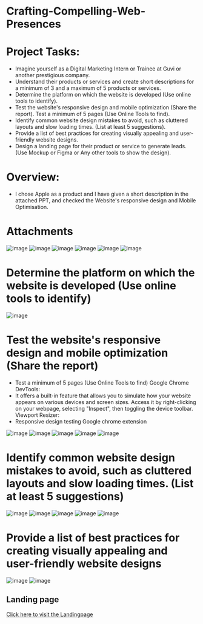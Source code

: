 # Crafting-Compelling-Web-Presences
# Project Tasks:

- Imagine yourself as a Digital Marketing Intern or Trainee at Guvi or another prestigious company.
- Understand their products or services and create short descriptions for a minimum of 3 and a maximum of 5 products or services.
- Determine the platform on which the website is developed (Use online tools to identify).
- Test the website's responsive design and mobile optimization (Share the report). Test a minimum of 5 pages (Use Online Tools to find).
- Identify common website design mistakes to avoid, such as cluttered layouts and slow loading times. (List at least 5 suggestions).
- Provide a list of best practices for creating visually appealing and user-friendly website designs.
- Design a landing page for their product or service to generate leads. (Use Mockup or Figma or Any other tools to show the design).

# Overview:
- I chose Apple as a product and I have given a short description in the attached PPT, and checked the Website's responsive design and Mobile Optimisation.

# Attachments
![image](https://github.com/user-attachments/assets/853add95-bd47-4fa0-be4d-5adfd8fd77a7)
![image](https://github.com/user-attachments/assets/9e896661-fd7a-476b-bb36-21e7d5ff9004)
![image](https://github.com/user-attachments/assets/f7798671-1077-4026-8b03-3bf61f57ae75)
![image](https://github.com/user-attachments/assets/3d0a4767-8495-4c49-922f-b89f0c7d23e9)
![image](https://github.com/user-attachments/assets/6cc1aa52-e1c0-40ea-98b5-96d964503cf9)
![image](https://github.com/user-attachments/assets/3bdca5ac-f98d-4050-8f54-a7b6b56e3b11)

# Determine the platform on which the website is developed (Use online tools to identify)
![image](https://github.com/user-attachments/assets/0e0fde6a-942d-4d39-ae30-1d4bc4ee4e2a)

# Test the website's responsive design and mobile optimization (Share the report)
- Test a minimum of 5 pages (Use Online Tools to find)
Google Chrome DevTools: 
- It offers a built-in feature that allows you to simulate how your website appears on various devices and screen sizes. Access it by right-clicking on your webpage, selecting "Inspect", then toggling the device toolbar.
Viewport Resizer:
- Responsive design testing Google chrome extension

![image](https://github.com/user-attachments/assets/b31b8eeb-ff05-4536-aa33-694fc120806a)
![image](https://github.com/user-attachments/assets/6dd39edc-64d9-4a2e-8ecf-274752253c76)
![image](https://github.com/user-attachments/assets/9ac5405b-68b7-47ba-b985-a9e0d36061c4)
![image](https://github.com/user-attachments/assets/96284629-beed-4bf3-8d9b-f1bc8f25d0dd)
![image](https://github.com/user-attachments/assets/dfc490c2-ea49-4ae4-bf88-fcf26034ab0e)

# Identify common website design mistakes to avoid, such as cluttered layouts and slow loading times. (List at least 5 suggestions)
![image](https://github.com/user-attachments/assets/7e4f9885-8291-4118-9810-410166224e15)
![image](https://github.com/user-attachments/assets/600a6022-6d2d-4152-9ca2-d0c6e8c841d8)
![image](https://github.com/user-attachments/assets/eb6b60cc-d94a-43cf-a367-f95010ad6d95)
![image](https://github.com/user-attachments/assets/06540979-0aed-4742-bb1a-93f22fa69c79)
![image](https://github.com/user-attachments/assets/e243a1e5-0515-4af2-ba41-2df09eee246a)

# Provide a list of best practices for creating visually appealing and user-friendly website designs
![image](https://github.com/user-attachments/assets/e5e6e132-5f36-416b-a8e5-722831d9d395)
![image](https://github.com/user-attachments/assets/f67f72a5-f9a2-437c-ade9-019ec91352fa)

## Landing page
[Click here to visit the Landingpage](https://appledesign.my.canva.site/)














